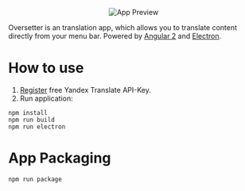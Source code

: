 <p align="center">
  <img src="https://github.com/4gray/oversetter/raw/master/screenshot.png" alt="App Preview">
</p>

Oversetter is an translation app, which allows you to translate content directly from your menu bar. Powered by [Angular 2](https://angular.io/) and [Electron](http://electron.atom.io/).

# How to use

1. [Register](https://tech.yandex.com/translate/) free Yandex Translate API-Key.
2. Run application:

```
npm install
npm run build
npm run electron
```

# App Packaging

```
npm run package
```
